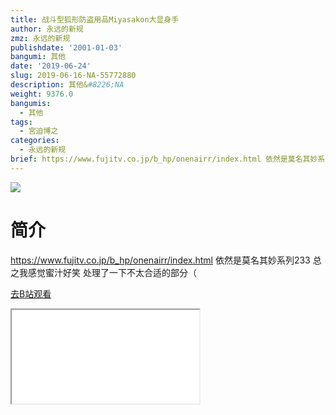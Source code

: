 ```yaml
---
title: 战斗型狐形防盗用品Miyasakon大显身手
author: 永远的新规
zmz: 永远的新规
publishdate: '2001-01-03'
bangumi: 其他
date: '2019-06-24'
slug: 2019-06-16-NA-55772880
description: 其他&#8226;NA
weight: 9376.0
bangumis:
  - 其他
tags:
  - 宮迫博之
categories:
  - 永远的新规
brief: https://www.fujitv.co.jp/b_hp/onenairr/index.html 依然是莫名其妙系列233 总之我感觉蜜汁好笑 处理了一下不太合适的部分（
---
```

![](https://raw.githubusercontent.com/tcgriffith/owaraisite/master/static/tmpimg/f663ebdf4b735ac67ea0883a721fad62dcc40392.jpg.480.jpg)
# 简介  
https://www.fujitv.co.jp/b_hp/onenairr/index.html
依然是莫名其妙系列233
总之我感觉蜜汁好笑
处理了一下不太合适的部分（  

[去B站观看](https://www.bilibili.com/video/av55772880/)
<div class ="resp-container"><iframe class="testiframe" src="//player.bilibili.com/player.html?aid=55772880"", scrolling="no", allowfullscreen="true" > </iframe></div> 
